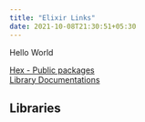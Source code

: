 ```yaml
---
title: "Elixir Links"
date: 2021-10-08T21:30:51+05:30
---
```

Hello World 

[Hex - Public packages](https://hex.pm/)\
[Library Documentations](https://hex.pm/)



## Libraries

